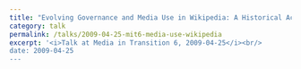 ```yaml
---
title: "Evolving Governance and Media Use in Wikipedia: A Historical Account"
category: talk
permalink: /talks/2009-04-25-mit6-media-use-wikipedia
excerpt: '<i>Talk at Media in Transition 6, 2009-04-25</i><br/>
date: 2009-04-25
---
```

